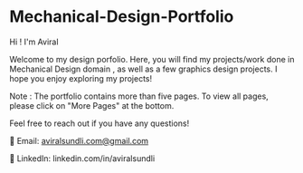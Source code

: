 # Mechanical-Design-Portfolio
Hi ! I'm Aviral 

Welcome to my design porfolio. Here, you will find my projects/work done in Mechanical Design domain , as well as a few graphics design projects.
I hope you enjoy exploring my projects!

Note : The portfolio contains more than five pages. To view all pages, please click on "More Pages" at the bottom.

Feel free to reach out if you have any questions!

📧 Email: aviralsundli.com@gmail.com

🔗 LinkedIn: linkedin.com/in/aviralsundli

